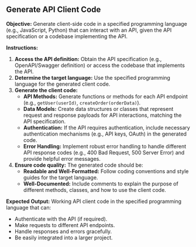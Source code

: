 ## Generate API Client Code

**Objective:** Generate client-side code in a specified programming language (e.g., JavaScript, Python) that can interact with an API, given the API specification or a codebase implementing the API.

**Instructions:**

1. **Access the API definition:**  Obtain the API specification (e.g., OpenAPI/Swagger definition) or access the codebase that implements the API.
2. **Determine the target language:** Use the specified programming language for the generated client code.
3. **Generate the client code:**
    * **API Methods:** Generate functions or methods for each API endpoint (e.g., `getUser(userId)`, `createOrder(orderData)`).
    * **Data Models:**  Create data structures or classes that represent request and response payloads for API interactions, matching the API specification.
    * **Authentication:** If the API requires authentication, include necessary authentication mechanisms (e.g., API keys, OAuth) in the generated code.
    * **Error Handling:** Implement robust error handling to handle different API response codes (e.g., 400 Bad Request, 500 Server Error) and provide helpful error messages.
4. **Ensure code quality:** The generated code should be:
    * **Readable and Well-Formatted:** Follow coding conventions and style guides for the target language.
    * **Well-Documented:**  Include comments to explain the purpose of different methods, classes, and how to use the client code.

**Expected Output:** Working API client code in the specified programming language that can:

* Authenticate with the API (if required).
* Make requests to different API endpoints.
* Handle responses and errors gracefully.
* Be easily integrated into a larger project.
